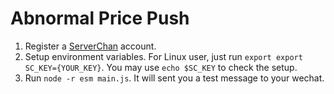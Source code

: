 # Abnormal Price Push

1. Register a [ServerChan](http://sc.ftqq.com/3.version) account.
2. Setup environment variables. For Linux user, just run `export export SC_KEY={YOUR_KEY}`.  You may use `echo $SC_KEY` to check the setup.
3. Run `node -r esm main.js`. It will sent you a test message to your wechat.

